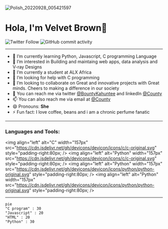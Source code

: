![Polish_20220928_005421597](https://user-images.githubusercontent.com/114444517/198271325-e34594a3-c65c-46a4-a842-cb98a9b56f43.png)

# Hola, I'm Velvet Brown👋

![Twitter Follow](https://img.shields.io/twitter/follow/BountyKahuntee?color=%23ff0000)
![GitHub commit activity](https://img.shields.io/github/commit-activity/m/Kah-Hun-Tee/alx-low_level_programming?logo=github&style=social)

---------
- 🔭 I’m currently learning Python, Javascript, C programming Language
- 👀 I’m interested in Building and maintaing web apps, data analysis and V-ray Designs
- 🌱 I’m currently a student at ALX Africa
- 🤔 I’m looking for help with C programming
- 💞️ I’m looking to collaborate on Great and innovative projects with Great minds. Cheers to making a difference in our society
- 💬 You can reach me via twitter [@BountyKahuntee](https://twitter.com/BountyKahuntee) and linkedIn [@County](https://www.linkedin.com/in/onayemi555)
- 📫 You can also reach me via email at [@County](toonmynynoo279@gmail.com)
- 😄 Pronouns: **She**
- ⚡ Fun fact: I love coffee, beans and i am a chronic perfume fanatic

----------

### Languages and Tools:


<img align="left" alt="C" width="157px" src="https://cdn.jsdelivr.net/gh/devicons/devicon/icons/c/c-original.svg" style="padding-right:80px; />
<img align="left" alt="Python" width="157px" src="https://cdn.jsdelivr.net/gh/devicons/devicon/icons/c/c-original.svg" style="padding-right:80px; />
<img align="left" alt="Python" width="157px" src="https://cdn.jsdelivr.net/gh/devicons/devicon/icons/python/python-original.svg" style="padding-right:80px; />
<img align="left" alt="Python" width="157px" src="https://cdn.jsdelivr.net/gh/devicons/devicon/icons/python/python-original.svg" style="padding-right:80px; />       

-----------

```mermaid
pie
"C program" : 30
"Javascript" : 20
"HTML" : 20
"Python" : 30
```
